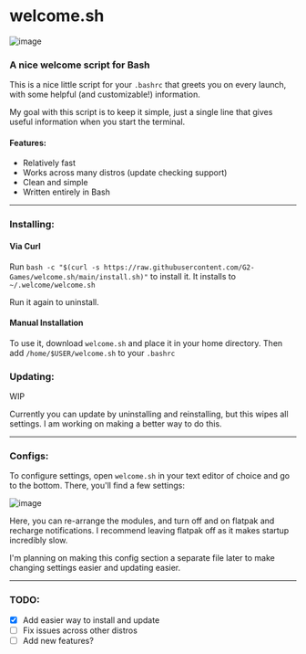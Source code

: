 # welcome.sh
![image](https://user-images.githubusercontent.com/72430668/188241809-fd94292e-23a4-4bba-bb76-82b863bbdddb.png)
### A nice welcome script for Bash
This is a nice little script for your `.bashrc` that greets you on every launch, with some helpful (and customizable!) information.

My goal with this script is to keep it simple, just a single line that gives useful information when you start the terminal.

#### Features:
- Relatively fast
- <span title="Please let me know of other things to support!">Works across many distros (update checking support)</span>
- Clean and simple
- Written entirely in Bash
<hr>

### Installing:
#### Via Curl
Run `bash -c "$(curl -s https://raw.githubusercontent.com/G2-Games/welcome.sh/main/install.sh)"` to install it. It installs to `~/.welcome/welcome.sh`

Run it again to uninstall.

#### Manual Installation
To use it, download `welcome.sh` and place it in your home directory. Then add `/home/$USER/welcome.sh` to your `.bashrc`

### Updating:
WIP

Currently you can update by uninstalling and reinstalling, but this wipes all settings. I am working on making a better way to do this.
<hr>

### Configs:
To configure settings, open `welcome.sh` in your text editor of choice and go to the bottom. There, you'll find a few settings:

![image](https://user-images.githubusercontent.com/72430668/188285444-96b98d3e-d69c-47a8-ae77-44c855c6e854.png)

Here, you can re-arrange the modules, and turn off and on flatpak and recharge notifications. I recommend leaving flatpak off as it makes startup incredibly slow. 

I'm planning on making this config section a separate file later to make changing settings easier and updating easier.
<hr>

### TODO:
- [x] Add easier way to install and update
- [ ] Fix issues across other distros
- [ ] Add new features?
